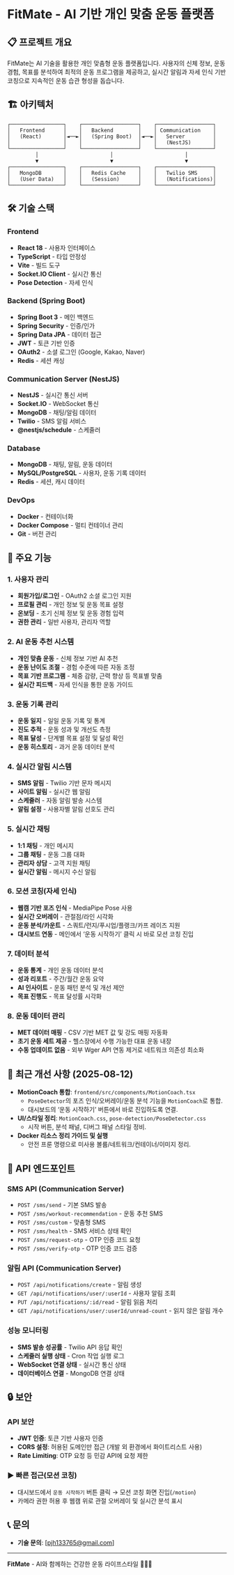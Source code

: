# FitMate - AI 기반 개인 맞춤 운동 플랫폼

## 📋 프로젝트 개요

FitMate는 AI 기술을 활용한 개인 맞춤형 운동 플랫폼입니다. 사용자의 신체 정보, 운동 경험, 목표를 분석하여 최적의 운동 프로그램을 제공하고, 실시간 알림과 자세 인식 기반 코칭으로 지속적인 운동 습관 형성을 돕습니다.

## 🏗️ 아키텍처

```
┌─────────────────┐    ┌──────────────────┐    ┌──────────────────┐
│   Frontend      │    │   Backend        │    │ Communication    │
│   (React)       │◄──►│   (Spring Boot)  │◄──►│   Server         │
│                 │    │                  │    │   (NestJS)       │
└─────────────────┘    └──────────────────┘    └──────────────────┘
         │                       │                       │
         ▼                       ▼                       ▼
┌─────────────────┐    ┌──────────────────┐    ┌──────────────────┐
│   MongoDB       │    │   Redis Cache    │    │   Twilio SMS     │
│   (User Data)   │    │   (Session)      │    │   (Notifications)│
└─────────────────┘    └──────────────────┘    └──────────────────┘
```

## 🛠️ 기술 스택

### Frontend
- **React 18** - 사용자 인터페이스
- **TypeScript** - 타입 안정성
- **Vite** - 빌드 도구
- **Socket.IO Client** - 실시간 통신
- **Pose Detection** - 자세 인식

### Backend (Spring Boot)
- **Spring Boot 3** - 메인 백엔드
- **Spring Security** - 인증/인가
- **Spring Data JPA** - 데이터 접근
- **JWT** - 토큰 기반 인증
- **OAuth2** - 소셜 로그인 (Google, Kakao, Naver)
- **Redis** - 세션 캐싱

### Communication Server (NestJS)
- **NestJS** - 실시간 통신 서버
- **Socket.IO** - WebSocket 통신
- **MongoDB** - 채팅/알림 데이터
- **Twilio** - SMS 알림 서비스
- **@nestjs/schedule** - 스케줄러

### Database
- **MongoDB** - 채팅, 알림, 운동 데이터
- **MySQL/PostgreSQL** - 사용자, 운동 기록 데이터
- **Redis** - 세션, 캐시 데이터

### DevOps
- **Docker** - 컨테이너화
- **Docker Compose** - 멀티 컨테이너 관리
- **Git** - 버전 관리

## 🚀 주요 기능

### 1. 사용자 관리
- **회원가입/로그인** - OAuth2 소셜 로그인 지원
- **프로필 관리** - 개인 정보 및 운동 목표 설정
- **온보딩** - 초기 신체 정보 및 운동 경험 입력
- **권한 관리** - 일반 사용자, 관리자 역할

### 2. AI 운동 추천 시스템
- **개인 맞춤 운동** - 신체 정보 기반 AI 추천
- **운동 난이도 조절** - 경험 수준에 따른 자동 조정
- **목표 기반 프로그램** - 체중 감량, 근력 향상 등 목표별 맞춤
- **실시간 피드백** - 자세 인식을 통한 운동 가이드

### 3. 운동 기록 관리
- **운동 일지** - 일일 운동 기록 및 통계
- **진도 추적** - 운동 성과 및 개선도 측정
- **목표 달성** - 단계별 목표 설정 및 달성 확인
- **운동 히스토리** - 과거 운동 데이터 분석

### 4. 실시간 알림 시스템
- **SMS 알림** - Twilio 기반 문자 메시지
- **사이트 알림** - 실시간 웹 알림
- **스케줄러** - 자동 알림 발송 시스템
- **알림 설정** - 사용자별 알림 선호도 관리

### 5. 실시간 채팅
- **1:1 채팅** - 개인 메시지
- **그룹 채팅** - 운동 그룹 대화
- **관리자 상담** - 고객 지원 채팅
- **실시간 알림** - 메시지 수신 알림

### 6. 모션 코칭(자세 인식)
- **웹캠 기반 포즈 인식** - MediaPipe Pose 사용
- **실시간 오버레이** - 관절점/라인 시각화
- **운동 분석/카운트** - 스쿼트/런지/푸시업/플랭크/카프 레이즈 지원
- **대시보드 연동** - 메인에서 ‘운동 시작하기’ 클릭 시 바로 모션 코칭 진입

### 7. 데이터 분석
- **운동 통계** - 개인 운동 데이터 분석
- **성과 리포트** - 주간/월간 운동 요약
- **AI 인사이트** - 운동 패턴 분석 및 개선 제안
- **목표 진행도** - 목표 달성률 시각화

### 8. 운동 데이터 관리
- **MET 데이터 매핑** - CSV 기반 MET 값 및 강도 매핑 자동화
- **초기 운동 세트 제공** - 헬스장에서 수행 가능한 대표 운동 내장
- **수동 업데이트 없음** - 외부 Wger API 연동 제거로 네트워크 의존성 최소화

## 🔄 최근 개선 사항 (2025-08-12)

- **MotionCoach 통합**: `frontend/src/components/MotionCoach.tsx`
  - `PoseDetector`의 포즈 인식/오버레이/운동 분석 기능을 `MotionCoach`로 통합.
  - 대시보드의 ‘운동 시작하기’ 버튼에서 바로 진입하도록 연결.
- **UI/스타일 정리**: `MotionCoach.css`, `pose-detection/PoseDetector.css`
  - 시작 버튼, 분석 패널, 디버그 패널 스타일 정비.
- **Docker 리소스 정리 가이드 및 실행**
  - 안전 프룬 명령으로 미사용 볼륨/네트워크/컨테이너/이미지 정리.

## 📱 API 엔드포인트

### SMS API (Communication Server)
- `POST /sms/send` - 기본 SMS 발송
- `POST /sms/workout-recommendation` - 운동 추천 SMS
- `POST /sms/custom` - 맞춤형 SMS
- `POST /sms/health` - SMS 서비스 상태 확인
- `POST /sms/request-otp` - OTP 인증 코드 요청
- `POST /sms/verify-otp` - OTP 인증 코드 검증

### 알림 API (Communication Server)
- `POST /api/notifications/create` - 알림 생성
- `GET /api/notifications/user/:userId` - 사용자 알림 조회
- `PUT /api/notifications/:id/read` - 알림 읽음 처리
- `GET /api/notifications/user/:userId/unread-count` - 읽지 않은 알림 개수

### 성능 모니터링
- **SMS 발송 성공률** - Twilio API 응답 확인
- **스케줄러 실행 상태** - Cron 작업 실행 로그
- **WebSocket 연결 상태** - 실시간 통신 상태
- **데이터베이스 연결** - MongoDB 연결 상태

## 🔒 보안
### API 보안
- **JWT 인증**: 토큰 기반 사용자 인증
- **CORS 설정**: 허용된 도메인만 접근 (개발 외 환경에서 화이트리스트 사용)
- **Rate Limiting**: OTP 요청 등 민감 API에 요청 제한

### ▶️ 빠른 접근(모션 코칭)
- 대시보드에서 `운동 시작하기` 버튼 클릭 → 모션 코칭 화면 진입(`/motion`)
- 카메라 권한 허용 후 웹캠 위로 관절 오버레이 및 실시간 분석 표시

## 📞 문의

- **기술 문의**: [pjh133765@gmail.com]
---

**FitMate** - AI와 함께하는 건강한 운동 라이프스타일 🏃‍♂️💪 
